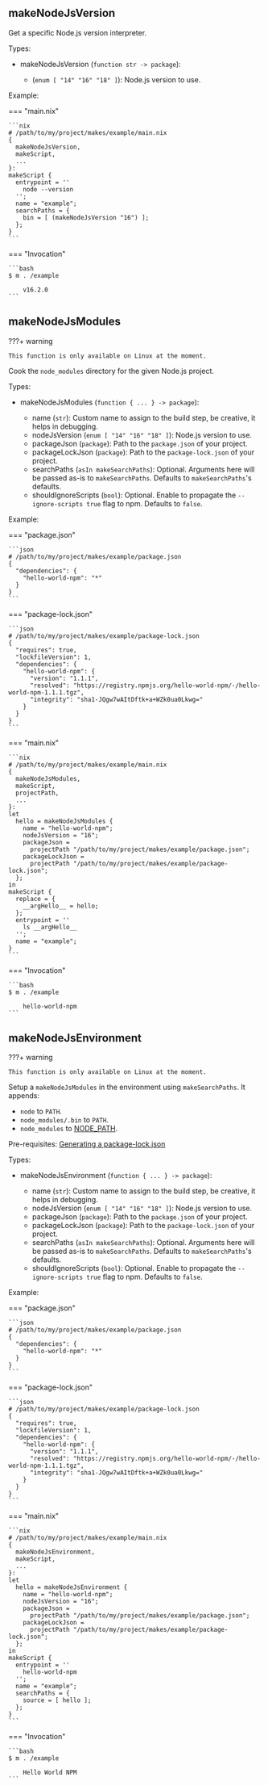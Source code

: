 ## makeNodeJsVersion

Get a specific Node.js version interpreter.

Types:

- makeNodeJsVersion (`function str -> package`):

  - (`enum [ "14" "16" "18" ]`):
    Node.js version to use.

Example:

=== "main.nix"

    ```nix
    # /path/to/my/project/makes/example/main.nix
    {
      makeNodeJsVersion,
      makeScript,
      ...
    }:
    makeScript {
      entrypoint = ''
        node --version
      '';
      name = "example";
      searchPaths = {
        bin = [ (makeNodeJsVersion "16") ];
      };
    }
    ```

=== "Invocation"

    ```bash
    $ m . /example

        v16.2.0
    ```

## makeNodeJsModules

???+ warning

    This function is only available on Linux at the moment.

Cook the `node_modules` directory
for the given Node.js project.

Types:

- makeNodeJsModules (`function { ... } -> package`):

  - name (`str`):
    Custom name to assign to the build step, be creative, it helps in debugging.
  - nodeJsVersion (`enum [ "14" "16" "18" ]`):
    Node.js version to use.
  - packageJson (`package`):
    Path to the `package.json` of your project.
  - packageLockJson (`package`):
    Path to the `package-lock.json` of your project.
  - searchPaths (`asIn makeSearchPaths`): Optional.
    Arguments here will be passed as-is to `makeSearchPaths`.
    Defaults to `makeSearchPaths`'s defaults.
  - shouldIgnoreScripts (`bool`): Optional.
    Enable to propagate the `--ignore-scripts true` flag to npm.
    Defaults to `false`.

Example:

=== "package.json"

    ```json
    # /path/to/my/project/makes/example/package.json
    {
      "dependencies": {
        "hello-world-npm": "*"
      }
    }
    ```

=== "package-lock.json"

    ```json
    # /path/to/my/project/makes/example/package-lock.json
    {
      "requires": true,
      "lockfileVersion": 1,
      "dependencies": {
        "hello-world-npm": {
          "version": "1.1.1",
          "resolved": "https://registry.npmjs.org/hello-world-npm/-/hello-world-npm-1.1.1.tgz",
          "integrity": "sha1-JQgw7wAItDftk+a+WZk0ua0Lkwg="
        }
      }
    }
    ```

=== "main.nix"

    ```nix
    # /path/to/my/project/makes/example/main.nix
    {
      makeNodeJsModules,
      makeScript,
      projectPath,
      ...
    }:
    let
      hello = makeNodeJsModules {
        name = "hello-world-npm";
        nodeJsVersion = "16";
        packageJson =
          projectPath "/path/to/my/project/makes/example/package.json";
        packageLockJson =
          projectPath "/path/to/my/project/makes/example/package-lock.json";
      };
    in
    makeScript {
      replace = {
        __argHello__ = hello;
      };
      entrypoint = ''
        ls __argHello__
      '';
      name = "example";
    }
    ```

=== "Invocation"

    ```bash
    $ m . /example

        hello-world-npm
    ```

## makeNodeJsEnvironment

???+ warning

    This function is only available on Linux at the moment.

Setup a `makeNodeJsModules` in the environment
using `makeSearchPaths`.
It appends:

- `node` to `PATH`.
- `node_modules/.bin` to `PATH`.
- `node_modules` to [NODE_PATH](https://nodejs.org/api/modules.html).

Pre-requisites: [Generating a package-lock.json](#makenodejslock)

Types:

- makeNodeJsEnvironment (`function { ... } -> package`):

  - name (`str`):
    Custom name to assign to the build step, be creative, it helps in debugging.
  - nodeJsVersion (`enum [ "14" "16" "18" ]`):
    Node.js version to use.
  - packageJson (`package`):
    Path to the `package.json` of your project.
  - packageLockJson (`package`):
    Path to the `package-lock.json` of your project.
  - searchPaths (`asIn makeSearchPaths`): Optional.
    Arguments here will be passed as-is to `makeSearchPaths`.
    Defaults to `makeSearchPaths`'s defaults.
  - shouldIgnoreScripts (`bool`): Optional.
    Enable to propagate the `--ignore-scripts true` flag to npm.
    Defaults to `false`.

Example:

=== "package.json"

    ```json
    # /path/to/my/project/makes/example/package.json
    {
      "dependencies": {
        "hello-world-npm": "*"
      }
    }
    ```

=== "package-lock.json"

    ```json
    # /path/to/my/project/makes/example/package-lock.json
    {
      "requires": true,
      "lockfileVersion": 1,
      "dependencies": {
        "hello-world-npm": {
          "version": "1.1.1",
          "resolved": "https://registry.npmjs.org/hello-world-npm/-/hello-world-npm-1.1.1.tgz",
          "integrity": "sha1-JQgw7wAItDftk+a+WZk0ua0Lkwg="
        }
      }
    }
    ```

=== "main.nix"

    ```nix
    # /path/to/my/project/makes/example/main.nix
    {
      makeNodeJsEnvironment,
      makeScript,
      ...
    }:
    let
      hello = makeNodeJsEnvironment {
        name = "hello-world-npm";
        nodeJsVersion = "16";
        packageJson =
          projectPath "/path/to/my/project/makes/example/package.json";
        packageLockJson =
          projectPath "/path/to/my/project/makes/example/package-lock.json";
      };
    in
    makeScript {
      entrypoint = ''
        hello-world-npm
      '';
      name = "example";
      searchPaths = {
        source = [ hello ];
      };
    }
    ```

=== "Invocation"

    ```bash
    $ m . /example

        Hello World NPM
    ```
